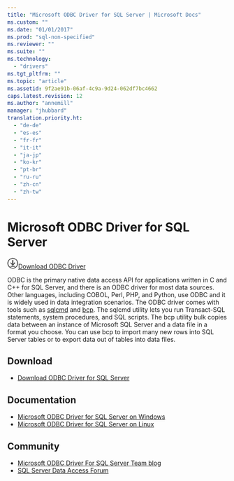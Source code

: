 ```yaml
---
title: "Microsoft ODBC Driver for SQL Server | Microsoft Docs"
ms.custom: ""
ms.date: "01/01/2017"
ms.prod: "sql-non-specified"
ms.reviewer: ""
ms.suite: ""
ms.technology: 
  - "drivers"
ms.tgt_pltfrm: ""
ms.topic: "article"
ms.assetid: 9f2ae91b-06af-4c9a-9d24-062df7bc4662
caps.latest.revision: 12
ms.author: "annemill"
manager: "jhubbard"
translation.priority.ht: 
  - "de-de"
  - "es-es"
  - "fr-fr"
  - "it-it"
  - "ja-jp"
  - "ko-kr"
  - "pt-br"
  - "ru-ru"
  - "zh-cn"
  - "zh-tw"
---
```

# Microsoft ODBC Driver for SQL Server
![Download](../../ssdt/media/download.png)[Download ODBC Driver](https://blogs.msdn.microsoft.com/sqlnativeclient/2016/10/20/odbc-driver-13-0-for-linux-released/)

ODBC is the primary native data access API for applications written in C and C++ for SQL Server, and there is an ODBC driver for most data sources. Other languages, including COBOL, Perl, PHP, and Python, use ODBC and it is widely used in data integration scenarios. The ODBC driver comes with tools such as  [sqlcmd](https://msdn.microsoft.com/library/ms162773.aspx) and  [bcp](https://msdn.microsoft.com/library/ms162802.aspx). The sqlcmd utility lets you run Transact-SQL statements, system procedures, and SQL scripts. The bcp utility bulk copies data between an instance of Microsoft SQL Server and a data file in a format you choose. You can use bcp to import many new rows into SQL Server tables or to export data out of tables into data files.  
  
## Download  
* [Download ODBC Driver for SQL Server](../../connect/odbc/download-odbc-driver-for-sql-server.md)  
  
## Documentation  
  
* [Microsoft ODBC Driver for SQL Server on Windows](../../connect/odbc/windows/microsoft-odbc-driver-for-sql-server-on-windows.md)  
* [Microsoft ODBC Driver for SQL Server on Linux](../../connect/odbc/linux/microsoft-odbc-driver-for-sql-server-on-linux.md)  
  
## Community  
* [Microsoft ODBC Driver For SQL Server Team blog](http://blogs.msdn.com/sqlnativeclient/default.aspx)  
* [SQL Server Data Access Forum](http://social.technet.microsoft.com/Forums/en/sqldataaccess/threads)  
  
